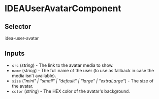 # IDEAUserAvatarComponent

## Selector

idea-user-avatar

## Inputs

- `src` (*string*) - The link to the avatar media to show.
- `name` (*string*) - The full name of the user (to use as fallback in case the media isn't available).
- `size` (*"mini" | "small" | "default" | "large" | "extraLarge"*) - The size of the avatar.
- `color` (*string*) - The HEX color of the avatar's background.

